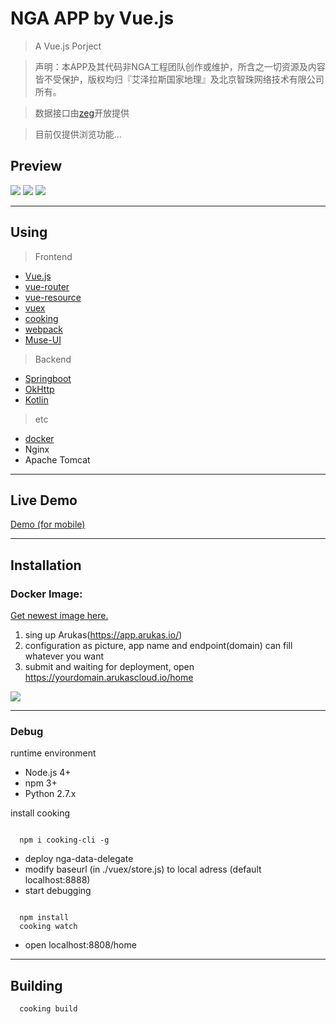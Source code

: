 
# NGA APP by Vue.js

> A Vue.js Porject

> 声明：本APP及其代码非NGA工程团队创作或维护，所含之一切资源及内容皆不受保护，版权均归『艾泽拉斯国家地理』及北京智珠网络技术有限公司所有。

> 数据接口由[zeg](http://bbs.ngacn.cc/read.php?tid=6406100)开放提供

> 目前仅提供浏览功能...


## Preview

![](http://www.z4a.net/images/2017/01/24/QQ20170124-224434.gif)
![](http://www.z4a.net/images/2017/01/24/QQ20170124-224708.gif)
![](http://www.z4a.net/images/2017/01/24/QQ20170124-232307.gif)

***

## Using

> Frontend

- [Vue.js](https://github.com/vuejs/vue)
- [vue-router](https://github.com/vuejs/vue-router)
- [vue-resource](https://github.com/pagekit/vue-resource)
- [vuex](https://github.com/vuejs/vuex)
- [cooking](https://github.com/elemefe/cooking/)
- [webpack](https://github.com/webpack/webpack)
- [Muse-UI](https://github.com/museui/muse-ui)

> Backend

- [Springboot](https://github.com/spring-projects/spring-boot)
- [OkHttp](https://github.com/square/okhttp)
- [Kotlin](https://github.com/JetBrains/kotlin)

> etc

- [docker](https://www.docker.com/)
- Nginx
- Apache Tomcat

***

## Live Demo

[Demo (for mobile)](https://vue-nga.arukascloud.io/home)

***

## Installation

### Docker Image:

[Get newest image here.](https://hub.docker.com/r/crazy0x/vue-nga/tags/)

1. sing up Arukas(https://app.arukas.io/)
2. configuration as picture, app name and endpoint(domain) can fill whatever you want
3. submit and waiting for deployment, open https://yourdomain.arukascloud.io/home

![](http://www.z4a.net/images/2017/01/26/QQ20170126-0950072x.png)


***

### Debug

runtime environment

- Node.js 4+
- npm 3+
- Python 2.7.x

install cooking
```

  npm i cooking-cli -g

```

- deploy nga-data-delegate
- modify baseurl (in ./vuex/store.js) to local adress (default localhost:8888)
- start debugging

```

  npm install
  cooking watch

```
- open localhost:8808/home

***

## Building

```
  cooking build
```
